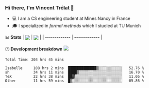 ### Hi there, I'm Vincent Trélat 👋
 - 💻 I am a CS engineering student at Mines Nancy in France
 - 🎓 I specialized in *formal methods* which I studied at TU Munich

📊 **Stats**
| <img align="center" src="https://readme-stats.clckblog.space/api?username=VTrelat&show_icons=true&include_all_commits=true&theme=tokyonight&hide_border=true" /> | <img align="center" src="https://readme-stats.clckblog.space/api/top-langs/?username=VTrelat&layout=compact&theme=tokyonight&hide_border=true" /> |
| ------------- | ------------- |

🕑 **Development breakdown** ![](https://wakatime.com/badge/user/8d0110fb-6b70-4990-ab86-45c404715c2b.svg)
<!--START_SECTION:waka-->

```text
Total Time: 204 hrs 45 mins

Isabelle     108 hrs 2 mins  █████████████▒░░░░░░░░░░░   52.76 %
sh           34 hrs 11 mins  ████▒░░░░░░░░░░░░░░░░░░░░   16.70 %
TeX          22 hrs 38 mins  ██▓░░░░░░░░░░░░░░░░░░░░░░   11.06 %
Other        11 hrs 59 mins  █▒░░░░░░░░░░░░░░░░░░░░░░░   05.86 %
```

<!--END_SECTION:waka-->
